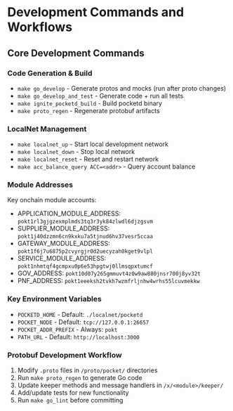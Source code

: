 # Development Commands and Workflows

## Core Development Commands

### Code Generation & Build
- `make go_develop` - Generate protos and mocks (run after proto changes)
- `make go_develop_and_test` - Generate code + run all tests  
- `make ignite_pocketd_build` - Build pocketd binary
- `make proto_regen` - Regenerate protobuf artifacts

### LocalNet Management
- `make localnet_up` - Start local development network
- `make localnet_down` - Stop local network
- `make localnet_reset` - Reset and restart network  
- `make acc_balance_query ACC=<addr>` - Query account balance

### Module Addresses
Key onchain module accounts:
- APPLICATION_MODULE_ADDRESS: `pokt1rl3gjgzexmplmds3tq3r3yk84zlwdl6djzgsvm`
- SUPPLIER_MODULE_ADDRESS: `pokt1j40dzzmn6cn9kxku7a5tjnud6hv37vesr5ccaa`  
- GATEWAY_MODULE_ADDRESS: `pokt1f6j7u6875p2cvyrgjr0d2uecyzah0kget9vlpl`
- SERVICE_MODULE_ADDRESS: `pokt1nhmtqf4gcmpxu0p6e53hpgtwj0llmsqpxtumcf`
- GOV_ADDRESS: `pokt10d07y265gmmuvt4z0w9aw880jnsr700j8yv32t`
- PNF_ADDRESS: `pokt1eeeksh2tvkh7wzmfrljnhw4wrhs55lcuvmekkw`

### Key Environment Variables
- `POCKETD_HOME` - Default: `./localnet/pocketd`
- `POCKET_NODE` - Default: `tcp://127.0.0.1:26657`  
- `POCKET_ADDR_PREFIX` - Always: `pokt`
- `PATH_URL` - Default: `http://localhost:3000`

### Protobuf Development Workflow
1. Modify `.proto` files in `/proto/pocket/` directories
2. Run `make proto_regen` to generate Go code
3. Update keeper methods and message handlers in `/x/<module>/keeper/`
4. Add/update tests for new functionality
5. Run `make go_lint` before committing